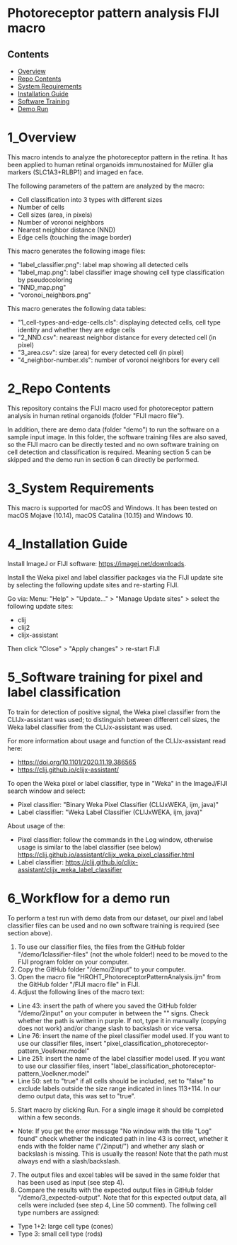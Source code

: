 # Photoreceptor pattern analysis FIJI macro

## Contents

- [Overview](#1_overview)
- [Repo Contents](#2_repo-contents)
- [System Requirements](#3_system-requirements)
- [Installation Guide](#4_installation-guide)
- [Software Training](#5_Software-training-for-pixel-and-label-classification)
- [Demo Run](#6_Workflow-for-a-demo-run)

# 1_Overview
This macro intends to analyze the photoreceptor pattern in the retina. It has been applied to human retinal organoids immunostained for Müller glia markers (SLC1A3+RLBP1) and imaged en face.

The following parameters of the pattern are analyzed by the macro:
- Cell classification into 3 types with different sizes
- Number of cells
- Cell sizes (area, in pixels)
- Number of voronoi neighbors
- Nearest neighbor distance (NND)
- Edge cells (touching the image border)

This macro generates the following image files:
- "label_classifier.png": label map showing all detected cells
- "label_map.png": label classifier image showing cell type classification by pseudocoloring
- "NND_map.png"
- "voronoi_neighbors.png"

This macro generates the following data tables:
- "1_cell-types-and-edge-cells.cls": displaying detected cells, cell type identity and whether they are edge cells
- "2_NND.csv": neareast neighbor distance for every detected cell (in pixel)
- "3_area.csv": size (area) for every detected cell (in pixel)
- "4_neighbor-number.xls": number of voronoi neighbors for every cell

# 2_Repo Contents
This repository contains the FIJI macro used for photoreceptor pattern analysis in human retinal organoids (folder "FIJI macro file"). 

In addition, there are demo data (folder "demo") to run the software on a sample input image. In this folder, the software training files are also saved, so the FIJI macro can be directly tested and no own software training on cell detection and classification is required. Meaning section 5 can be skipped and the demo run in section 6 can directly be performed.

# 3_System Requirements
This macro is supported for macOS and Windows. It has been tested on macOS Mojave (10.14), macOS Catalina (10.15) and Windows 10.

# 4_Installation Guide
Install ImageJ or FIJI software: https://imagej.net/downloads.

Install the Weka pixel and label classifier packages via the FIJI update site by selecting the following update sites and re-starting FIJI.

Go via: Menu: "Help" > "Update..." > "Manage Update sites" > select the following update sites:
- clij
- clij2
- clijx-assistant

Then click "Close" > "Apply changes" > re-start FIJI

# 5_Software training for pixel and label classification
To train for detection of positive signal, the Weka pixel classifier from the CLIJx-assistant was used; to distinguish between different cell sizes, the Weka label classifier from the CLIJx-assistant was used.

For more information about usage and function of the CLIJx-assistant read here: 
- https://doi.org/10.1101/2020.11.19.386565
- https://clij.github.io/clijx-assistant/

To open the Weka pixel or label classifier, type in "Weka" in the ImageJ/FIJI search window and select:
- Pixel classifier: "Binary Weka Pixel Classifier (CLIJxWEKA, ijm, java)"
- Label classifier: "Weka Label Classifier (CLIJxWEKA, ijm, java)"

About usage of the:
- Pixel classifier: follow the commands in the Log window, otherwise usage is similar to the label classifier (see below) https://clij.github.io/assistant/clijx_weka_pixel_classifier.html
- Label classifier: https://clij.github.io/clijx-assistant/clijx_weka_label_classifier

# 6_Workflow for a demo run
To perform a test run with demo data from our dataset, our pixel and label classifier files can be used and no own software training is required (see section above).
1. To use our classifier files, the files from the GitHub folder "/demo/1classifier-files" (not the whole folder!) need to be moved to the FIJI program folder on your computer.
2. Copy the GitHub folder "/demo/2input" to your computer.
3. Open the macro file "HROHT_PhotoreceptorPatternAnalysis.ijm" from the GitHub folder "/FIJI macro file" in FIJI.
4. Adjust the following lines of the macro text:
- Line 43: insert the path of where you saved the GitHub folder "/demo/2input" on your computer in between the "" signs. Check whether the path is written in purple. If not, type it in manually (copying does not work) and/or change slash to backslash or vice versa. 
- Line 76: insert the name of the pixel classifier model used. If you want to use our classifier files, insert "pixel_classification_photoreceptor-pattern_Voelkner.model"
- Line 251: insert the name of the label classifier model used. If you want to use our classifier files, insert "label_classification_photoreceptor-pattern_Voelkner.model"
- Line 50: set to "true" if all cells should be included, set to "false" to exclude labels outside the size range indicated in lines 113+114. In our demo output data, this was set to "true".
5. Start macro by clicking Run. For a single image it should be completed within a few seconds.
- Note: If you get the error message "No window with the title "Log" found" check whether the indicated path in line 43 is correct, whether it ends with the folder name ("/2input/") and whether any slash or backslash is missing. This is usually the reason! Note that the path must always end with a slash/backslash.
7. The output files and excel tables will be saved in the same folder that has been used as input (see step 4).
8. Compare the results with the expected output files in GitHub folder "/demo/3_expected-output". Note that for this expected output data, all cells were included (see step 4, Line 50 comment). The follwing cell type numbers are assigned:
- Type 1+2: large cell type (cones)
- Type 3: small cell type (rods)
